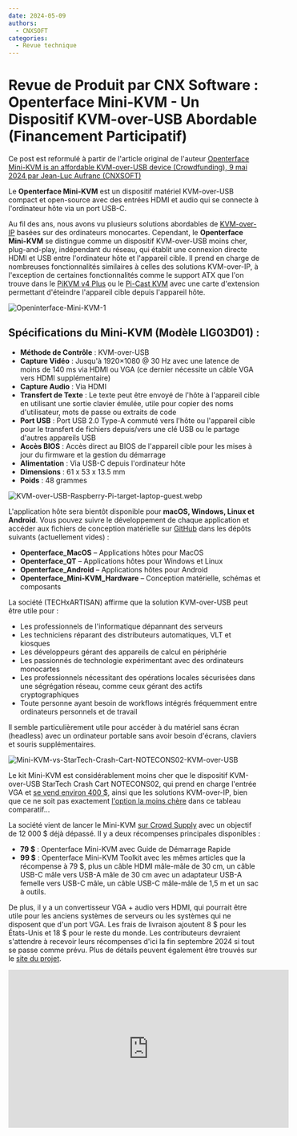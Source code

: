 ```yaml
---
date: 2024-05-09
authors:
  - CNXSOFT
categories:
  - Revue technique
---
```


# Revue de Produit par CNX Software : Openterface Mini-KVM - Un Dispositif KVM-over-USB Abordable (Financement Participatif)

Ce post est reformulé à partir de l'article original de l'auteur [Openterface Mini-KVM is an affordable KVM-over-USB device (Crowdfunding), 9 mai 2024 par Jean-Luc Aufranc (CNXSOFT)](https://www.cnx-software.com/2024/05/09/openterface-mini-kvm-affordable-kvm-over-usb-device/)

<!-- more -->

Le **Openterface Mini-KVM** est un dispositif matériel KVM-over-USB compact et open-source avec des entrées HDMI et audio qui se connecte à l'ordinateur hôte via un port USB-C.

Au fil des ans, nous avons vu plusieurs solutions abordables de [KVM-over-IP](https://www.cnx-software.com/2023/04/18/blikvm-open-source-kvm-over-ip-raspberry-pi-cm4-raspberry-pi-hat-pcie-board-allwinner-h616/) basées sur des ordinateurs monocartes. Cependant, le **Openterface Mini-KVM** se distingue comme un dispositif KVM-over-USB moins cher, plug-and-play, indépendant du réseau, qui établit une connexion directe HDMI et USB entre l'ordinateur hôte et l'appareil cible. Il prend en charge de nombreuses fonctionnalités similaires à celles des solutions KVM-over-IP, à l'exception de certaines fonctionnalités comme le support ATX que l'on trouve dans le [PiKVM v4 Plus](https://docs.pikvm.org/v4/) ou le [Pi-Cast KVM](https://www.cnx-software.com/2023/12/24/pi-cast-portable-kvm-switch-raspberry-pi-cm4/) avec une carte d'extension permettant d'éteindre l'appareil cible depuis l'appareil hôte.

![Openinterface-Mini-KVM-1](https://www.cnx-software.com/wp-content/uploads/2024/05/Openinterface-Mini-KVM-1.jpg)

## Spécifications du Mini-KVM (Modèle LIG03D01) :
- **Méthode de Contrôle** : KVM-over-USB
- **Capture Vidéo** : Jusqu'à 1920×1080 @ 30 Hz avec une latence de moins de 140 ms via HDMI ou VGA (ce dernier nécessite un câble VGA vers HDMI supplémentaire)
- **Capture Audio** : Via HDMI
- **Transfert de Texte** : Le texte peut être envoyé de l'hôte à l'appareil cible en utilisant une sortie clavier émulée, utile pour copier des noms d'utilisateur, mots de passe ou extraits de code
- **Port USB** : Port USB 2.0 Type-A commuté vers l'hôte ou l'appareil cible pour le transfert de fichiers depuis/vers une clé USB ou le partage d'autres appareils USB
- **Accès BIOS** : Accès direct au BIOS de l'appareil cible pour les mises à jour du firmware et la gestion du démarrage
- **Alimentation** : Via USB-C depuis l'ordinateur hôte
- **Dimensions** : 61 x 53 x 13.5 mm
- **Poids** : 48 grammes

![KVM-over-USB-Raspberry-Pi-target-laptop-guest.webp](https://www.cnx-software.com/wp-content/uploads/2024/05/KVM-over-USB-Raspberry-Pi-target-laptop-guest.webp)

L'application hôte sera bientôt disponible pour **macOS, Windows, Linux et Android**. Vous pouvez suivre le développement de chaque application et accéder aux fichiers de conception matérielle sur [GitHub](https://github.com/TechxArtisanStudio) dans les dépôts suivants (actuellement vides) :
- **Openterface_MacOS** – Applications hôtes pour MacOS
- **Openterface_QT** – Applications hôtes pour Windows et Linux
- **Openterface_Android** – Applications hôtes pour Android
- **Openterface_Mini-KVM_Hardware** – Conception matérielle, schémas et composants

La société (TECHxARTISAN) affirme que la solution KVM-over-USB peut être utile pour :
- Les professionnels de l'informatique dépannant des serveurs
- Les techniciens réparant des distributeurs automatiques, VLT et kiosques
- Les développeurs gérant des appareils de calcul en périphérie
- Les passionnés de technologie expérimentant avec des ordinateurs monocartes
- Les professionnels nécessitant des opérations locales sécurisées dans une ségrégation réseau, comme ceux gérant des actifs cryptographiques
- Toute personne ayant besoin de workflows intégrés fréquemment entre ordinateurs personnels et de travail

Il semble particulièrement utile pour accéder à du matériel sans écran (headless) avec un ordinateur portable sans avoir besoin d'écrans, claviers et souris supplémentaires.

![Mini-KVM-vs-StarTech-Crash-Cart-NOTECONS02-KVM-over-USB](https://www.cnx-software.com/wp-content/uploads/2024/05/Mini-KVM-vs-StarTech-Crash-Cart-NOTECONS02-KVM-over-USB.webp)

Le kit Mini-KVM est considérablement moins cher que le dispositif KVM-over-USB StarTech Crash Cart NOTECONS02, qui prend en charge l'entrée VGA et [se vend environ 400 $](https://amzn.to/4boOmXw), ainsi que les solutions KVM-over-IP, bien que ce ne soit pas exactement [l'option la moins chère](https://www.cnx-software.com/2023/04/18/blikvm-open-source-kvm-over-ip-raspberry-pi-cm4-raspberry-pi-hat-pcie-board-allwinner-h616/) dans ce tableau comparatif...

La société vient de lancer le Mini-KVM [sur Crowd Supply](https://www.crowdsupply.com/techxartisan/openterface-mini-kvm) avec un objectif de 12 000 $ déjà dépassé. Il y a deux récompenses principales disponibles :

- **79 $** : Openterface Mini-KVM avec Guide de Démarrage Rapide
- **99 $** : Openterface Mini-KVM Toolkit avec les mêmes articles que la récompense à 79 $, plus un câble HDMI mâle-mâle de 30 cm, un câble USB-C mâle vers USB-A mâle de 30 cm avec un adaptateur USB-A femelle vers USB-C mâle, un câble USB-C mâle-mâle de 1,5 m et un sac à outils.

De plus, il y a un convertisseur VGA + audio vers HDMI, qui pourrait être utile pour les anciens systèmes de serveurs ou les systèmes qui ne disposent que d'un port VGA. Les frais de livraison ajoutent 8 $ pour les États-Unis et 18 $ pour le reste du monde. Les contributeurs devraient s'attendre à recevoir leurs récompenses d'ici la fin septembre 2024 si tout se passe comme prévu. Plus de détails peuvent également être trouvés sur le [site du projet](http://openterface.com/).

<iframe width="560" height="315" src="https://www.youtube.com/embed/6OWaVIRXCaw?si=KpzsXY0ET8KnG8qT" title="YouTube video player" frameborder="0" allow="accelerometer; autoplay; clipboard-write; encrypted-media; gyroscope; picture-in-picture; web-share" referrerpolicy="strict-origin-when-cross-origin" allowfullscreen></iframe>
